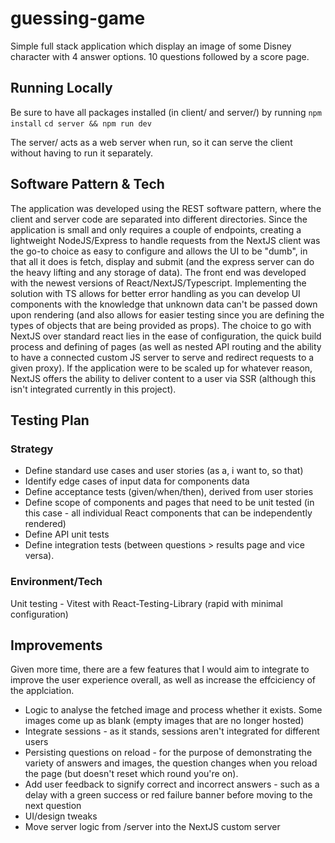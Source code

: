 # guessing-game
Simple full stack application which display an image of some Disney character with 4 answer options. 10 questions followed by a score page.

## Running Locally
Be sure to have all packages installed (in client/ and server/) by running `npm install`
`cd server && npm run dev`

The server/ acts as a web server when run, so it can serve the client without having to run it separately.

## Software Pattern & Tech
The application was developed using the REST software pattern, where the client and server code are separated into different directories. Since the application is small and only requires a couple of endpoints, creating a lightweight NodeJS/Express to handle requests from the NextJS client was the go-to choice as easy to configure and allows the UI to be "dumb", in that all it does is fetch, display and submit (and the express server can do the heavy lifting and any storage of data). The front end was developed with the newest versions of React/NextJS/Typescript. Implementing the solution with TS allows for better error handling as you can develop UI components with the knowledge that unknown data can't be passed down upon rendering (and also allows for easier testing since you are defining the types of objects that are being provided as props). The choice to go with NextJS over standard react lies in the ease of configuration, the quick build process and defining of pages (as well as nested API routing and the ability to have a connected custom JS server to serve and redirect requests to a given proxy). If the application were to be scaled up for whatever reason, NextJS offers the ability to deliver content to a user via SSR (although this isn't integrated currently in this project).

## Testing Plan
### Strategy
- Define standard use cases and user stories (as a, i want to, so that)
- Identify edge cases of input data for components data
- Define acceptance tests (given/when/then), derived from user stories
- Define scope of components and pages that need to be unit tested (in this case - all individual React components that can be independently rendered)
- Define API unit tests
- Define integration tests (between questions > results page and vice versa).


### Environment/Tech
Unit testing - Vitest with React-Testing-Library (rapid with minimal configuration)

## Improvements
Given more time, there are a few features that I would aim to integrate to improve the user experience overall, as well as increase the effciciency of the applciation. 
- Logic to analyse the fetched image and process whether it exists. Some images come up as blank (empty images that are no longer hosted)
- Integrate sessions - as it stands, sessions aren't integrated for different users
- Persisting questions on reload - for the purpose of demonstrating the variety of answers and images, the question changes when you reload the page (but doesn't reset which round you're on).
- Add user feedback to signify correct and incorrect answers - such as a delay with a green success or red failure banner before moving to the next question
- UI/design tweaks
- Move server logic from /server into the NextJS custom server